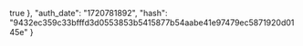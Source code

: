 true
  },
  "auth_date": "1720781892",
  "hash": "9432ec359c33bfffd3d0553853b5415877b54aabe41e97479ec5871920d0145e"
}
